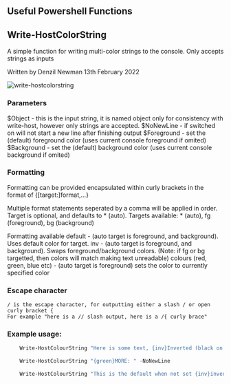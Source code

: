 ## Useful Powershell Functions

## Write-HostColorString
A simple function for writing multi-color strings to the console.
Only accepts strings as inputs

Written by Denzil Newman 13th February 2022


![write-hostcolorstring](https://user-images.githubusercontent.com/26501604/153769776-cf92e44e-610b-4c6e-8eae-b1a13ac573fb.png)


### Parameters
$Object - this is the input string, it is named object only for consistency with write-host, however only strings are accepted.
$NoNewLine - if switched on will not start a new line after finishing output
$Foreground - set the (default) foreground color (uses current console foreground if omited)
$Background - set the (default) background color (uses current console background if omited)

### Formatting
Formatting can be provided encapsulated within curly brackets in the format of
{[target:]format,...}

Multiple format statements seperated by a comma will be applied in order.  Target is optional, and defaults to * (auto).
    Targets available: * (auto), fg (foreground), bg (background)

Formatting available
    default - (auto target is foreground, and background).  Uses default color for target.
    inv - (auto target is foreground, and background).  Swaps foreground/background colors.  (Note: if fg or bg targetted, then colors will match making text unreadable)
    colours (red, green, blue etc)  - (auto target is foreground) sets the color to currently specified color

### Escape character
    / is the escape character, for outputting either a slash / or open curly bracket {
    For example "here is a // slash output, here is a /{ curly brace"

### Example usage:
  
````PowerShell
    Write-HostColourString "Here is some text, {inv}Inverted (black on white) {red}Red on white {inv}Inverted again (now white on red){default} and here is text in the default colors again!" -Foreground white -Background black
    
    Write-HostColourString "{green}MORE: " -NoNewLine
    
    Write-HostColourString "This is the default when not set {inv}inverted{inv}back {fg:blue,bg:white}and blue on white{default}." 
    
````
